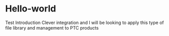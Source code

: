 # Hello-world
Test Introduction
Clever integration and I will be looking to apply this type of file library and management to PTC products
